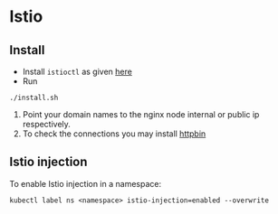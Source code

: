 # Istio

## Install
* Install `istioctl` as given [here](https://istio.io/latest/docs/setup/getting-started/#download)
* Run
```
./install.sh
```
1. Point your domain names to the nginx node internal or public ip respectively.
2. To check the connections you may install [httpbin](../../../utils/httpbin)

## Istio injection
To enable Istio injection in a namespace:
```
kubectl label ns <namespace> istio-injection=enabled --overwrite
```
